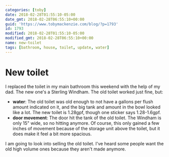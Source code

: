 ```yaml
---
categories: [toby]
date: 2018-02-28T01:55:10-05:00
date_gmt: 2018-02-28T06:55:10+00:00
guid: 'https://www.tobymackenzie.com/blog/?p=1793'
id: 1793
modified: 2018-02-28T01:55:10-05:00
modified_gmt: 2018-02-28T06:55:10+00:00
name: new-toilet
tags: [bathroom, house, toilet, update, water]
---
```


New toilet
==========

I replaced the toilet in my main bathroom this weekend with the help of my dad.<!--more-->  The new one's a Sterling Windham.  The old toilet worked just fine, but:

- **water**: The old toilet was old enough to not have a gallons per flush amount indicated on it, and the big tank and amount in the bowl looked like a lot.  The new toilet is 1.28gpf, though one sticker says 1.28-1.6gpf.
- **door movement**: The door hit the tank of the old toilet.  The Windham is only 15" wide, so no hitting anymore.  Of course, this only gained a few inches of movement because of the storage unit above the toilet, but it does make it feel a bit more spacious.

I am going to look into selling the old toilet.  I've heard some people want the old high volume ones because they aren't made anymore.
